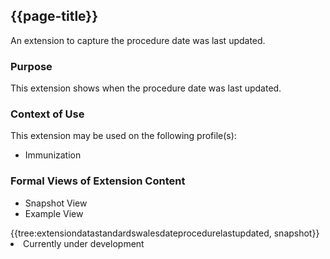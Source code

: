 <div class="warning"><span class="ImplementWarn"></span></div>

## {{page-title}}
An extension to capture the procedure date was last updated.

### Purpose
This extension shows when the procedure date was last updated.

### Context of Use
This extension may be used on the following profile(s):
* Immunization

### Formal Views of Extension Content
<div class="tab-wrap">
  <ul class="tab-head">
    <li class="tablink tab-active" onclick="openCity(this,'tabsnap')" data-target="tabsnap">
      Snapshot View
    </li>
    <li class="tablink" onclick="openCity(this,'tabeg')" data-target="tabeg">
      Example View
    </li>
  </ul>
  <div class="tab-main">
    <div id="tabsnap" class="tabcontent active">      
      {{tree:extensiondatastandardswalesdateprocedurelastupdated, snapshot}}
    </div>
    <div id="tabeg" class="tabcontent">
      <list>
         <li>Currently under development</li>
      </list>
    </div>
  </div>
</div>